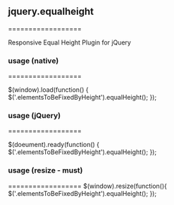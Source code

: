 ## jquery.equalheight
==================

Responsive Equal Height Plugin for jQuery


### usage (native)
==================

$(window).load(function() {
	$('.elementsToBeFixedByHeight').equalHeight();
});


### usage (jQuery)
==================

$(doeument).ready(function() {
	$('.elementsToBeFixedByHeight').equalHeight();
});


### usage (resize - must)
==================
$(window).resize(function(){
	$('.elementsToBeFixedByHeight').equalHeight();
});
